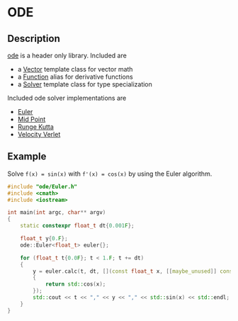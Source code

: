 # ODE

## Description

[ode](ode) is a header only library. Included are 
 - a [Vector](ode/Vector.h) template class for vector math
 - a [Function](ode/Solver.h) alias for derivative functions
 - a [Solver](ode/Solver.h) template class for type specialization

Included ode solver implementations are
 - [Euler](oder/Euler.h)
 - [Mid Point](ode/MidPoint.h)
 - [Runge Kutta](ode/RungeKutta.h)
 - [Velocity Verlet](ode/VelocityVerlet.h)

## Example

Solve `f(x) = sin(x)` with `f'(x) = cos(x)` by using the Euler algorithm.

```cpp
#include "ode/Euler.h"
#include <cmath>
#include <iostream>

int main(int argc, char** argv)
{
    static constexpr float_t dt{0.001F};

    float_t y{0.F};
    ode::Euler<float_t> euler{};

    for (float_t t{0.0F}; t < 1.F; t += dt)
    {
        y = euler.calc(t, dt, [](const float_t x, [[maybe_unused]] const float_t& y)
        {
            return std::cos(x);
        });
        std::cout << t << "," << y << "," << std::sin(x) << std::endl;
    }
}
```
